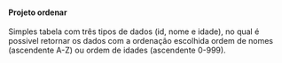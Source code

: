 #### Projeto ordenar

Simples tabela com três tipos de dados (id, nome e idade), no qual é possivel retornar os dados com a ordenação escolhida ordem de nomes (ascendente A-Z) ou ordem de idades (ascendente 0-999).
